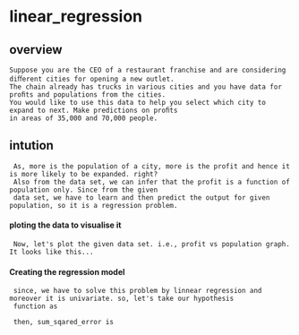 # linear_regression
   ##  overview
    Suppose you are the CEO of a restaurant franchise and are considering diﬀerent cities for opening a new outlet. 
    The chain already has trucks in various cities and you have data for proﬁts and populations from the cities.
    You would like to use this data to help you select which city to expand to next. Make predictions on proﬁts 
    in areas of 35,000 and 70,000 people.
    
   ## intution
     As, more is the population of a city, more is the profit and hence it is more likely to be expanded. right?
     Also from the data set, we can infer that the profit is a function of population only. Since from the given 
     data set, we have to learn and then predict the output for given population, so it is a regression problem.
   #### ploting the data to visualise it
     Now, let's plot the given data set. i.e., profit vs population graph. It looks like this...
     
   #### Creating the regression model
     since, we have to solve this problem by linnear regression and moreover it is univariate. so, let's take our hypothesis 
     function as 

     then, sum_sqared_error is
     
     
